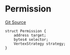 # Permission
[Git Source](https://github.com/llama-community/vertex-v1/blob/03d08e6c7301e4733b286ff6b820e92b844b5f79/src/utils/Structs.sol)


```solidity
struct Permission {
    address target;
    bytes4 selector;
    VertexStrategy strategy;
}
```

